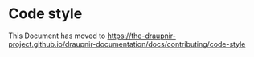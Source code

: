 # Code style

This Document has moved to https://the-draupnir-project.github.io/draupnir-documentation/docs/contributing/code-style